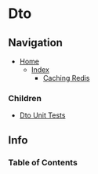 # Dto

## Navigation

* [Home](/README.md)
	* [Index](/docs/Index.md)
		* [Caching Redis](/src/CachingRedis/README.md)

### Children

* [Dto Unit Tests](/src/CachingRedisUnitTests/Dto/README.md)

## Info

### Table of Contents